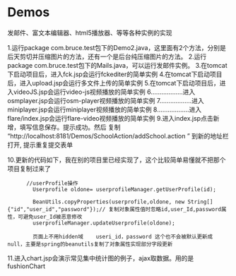 # Demos
发邮件、富文本编辑器、html5播放器、等等各种实例的实现

1.运行package com.bruce.test包下的Demo2.java，这里面有2个方法，分别是后天剪切并压缩图片的方法，还有一个是后台纯压缩图片的方法。
2.运行package com.bruce.test包下的Mails.java，可以运行发邮件实例。
3.在tomcat下启动项目后，进入fck.jsp会运行fckediter的简单实例
4.在tomcat下启动项目后，进入upload.jsp会运行多文件上传的简单实例
5.在tomcat下启动项目后，进入videoJS.jsp会运行video-js视频播放的简单实例
6..................进入osmplayer.jsp会运行osm-player视频播放的简单实例
7..................进入miniplayer.jsp会运行miniplayer视频播放的简单实例
8..................进入flare/index.jsp会运行flare-video视频播放的简单实例
9.进入index.jsp点击新增，填写信息保存。提示成功。然后 复制      “http://localhost:8181/Demos/SchoolAction/addSchool.action ” 到新的地址栏打开,  提示重复提交表单

10.更新的代码如下，我在别的项目里已经实现了，这个比较简单易懂就不把那个项目复制过来了

          //userProfile操作
    	    Userprofile oldone= userprofileManager.getUserProfile(id);
    	   
    	    BeanUtils.copyProperties(userprofile,oldone, new String[]{"id","user_id","password"});// 复制对象属性值时忽略id,user_Id,password属性，可避免user_Id被恶意修改
	        userprofileManager.updateUserprofile(oldone);
	        
	        页面上不用hidden域    useri_id，password 这个也不会被默认更新成null，主要是spring的beanutils复制了对象属性实现部分字段更新
	        
11.进入chart.jsp会演示常见集中统计图的例子，ajax取数据。用的是fushionChart    

